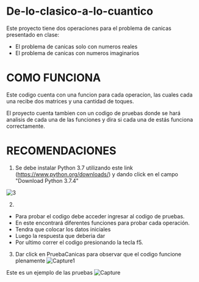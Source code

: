 # De-lo-clasico-a-lo-cuantico
Este proyecto tiene dos operaciones para el problema de canicas presentado en clase:
- El problema de canicas solo con numeros reales
- El problema de canicas con numeros imaginarios
# COMO FUNCIONA
Este codigo cuenta con una funcion para cada operacion, las cuales cada una recibe dos matrices y una cantidad de toques.

El proyecto cuenta tambien con un codigo de pruebas donde se hará analisis de cada una de las funciones y dira si cada una de estás funciona correctamente.

# RECOMENDACIONES
1. Se debe instalar Python 3.7 utilizando este link (https://www.python.org/downloads/) y dando click en el campo "Download Python 3.7.4"

![3](https://user-images.githubusercontent.com/54051399/64200217-a6587a80-ce51-11e9-8a2b-c6a0a439bfda.PNG)

2.
- Para probar el codigo debe acceder ingresar al codigo de pruebas.
- En este encontrará diferentes funciones para probar cada operación.
- Tendra que colocar los datos iniciales
- Luego la respuesta que deberia dar
- Por ultimo correr el codigo presionando la tecla f5.

3. Dar click en PruebaCanicas para observar que el codigo funcione plenamente
![Capture1](https://user-images.githubusercontent.com/54051399/67318224-d24ac080-f4d0-11e9-8895-a7b1d00583a0.PNG)

Este es un ejemplo de las pruebas
![Capture](https://user-images.githubusercontent.com/54051399/67318122-adeee400-f4d0-11e9-9953-e21c27b51d63.PNG)

